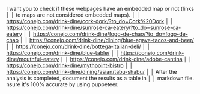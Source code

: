 I want you to check if these webpages have an embedded map or not (links   │
│   to maps are not considered embedded maps).                                 │
│   https://conejo.com/drink-dine/cork-dork/?to_do=Cork%20Dork                 │
│   https://conejo.com/drink-dine/sunrose-ca-eatery/?to_do=sunrose-ca-eatery   │
│   https://conejo.com/drink-dine/fogo-de-chao/?to_do=fogo-de-chao             │
│   https://conejo.com/drink-dine/dining/blue-agave-tacos-and-beer/            │
│   https://conejo.com/drink-dine/bottega-italian-deli/                        │
│   https://conejo.com/drink-dine/blue-table/                                  │
│   https://conejo.com/drink-dine/mouthful-eatery                              │
│   https://conejo.com/drink-dine/adobe-cantina                                │
│   https://conejo.com/drink-dine/mythpoint-bistro                             │
│   https://conejo.com/drink-dine/dining/asian/tabu-shabu/                     │
│   After the analysis is completed, document the results as a table in        │
│   markdown file.  nsure it's 100% accurate by using puppeteer.  

